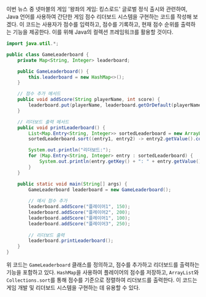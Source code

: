 이번 뉴스 중 넷마블의 게임 '왕좌의 게임: 킹스로드' 글로벌 정식 출시와 관련하여, Java 언어를 사용하여 간단한 게임 점수 리더보드 시스템을 구현하는 코드를 작성해 보겠다. 이 코드는 사용자가 점수를 입력하고, 점수를 기록하고, 현재 점수 순위를 출력하는 기능을 제공한다. 이를 위해 Java의 컬렉션 프레임워크를 활용할 것이다.

```java
import java.util.*;

public class GameLeaderboard {
    private Map<String, Integer> leaderboard;

    public GameLeaderboard() {
        this.leaderboard = new HashMap<>();
    }

    // 점수 추가 메서드
    public void addScore(String playerName, int score) {
        leaderboard.put(playerName, leaderboard.getOrDefault(playerName, 0) + score);
    }

    // 리더보드 출력 메서드
    public void printLeaderboard() {
        List<Map.Entry<String, Integer>> sortedLeaderboard = new ArrayList<>(leaderboard.entrySet());
        sortedLeaderboard.sort((entry1, entry2) -> entry2.getValue().compareTo(entry1.getValue()));

        System.out.println("리더보드:");
        for (Map.Entry<String, Integer> entry : sortedLeaderboard) {
            System.out.println(entry.getKey() + ": " + entry.getValue() + " 점");
        }
    }

    public static void main(String[] args) {
        GameLeaderboard leaderboard = new GameLeaderboard();
        
        // 예시 점수 추가
        leaderboard.addScore("플레이어1", 150);
        leaderboard.addScore("플레이어2", 200);
        leaderboard.addScore("플레이어1", 100);
        leaderboard.addScore("플레이어3", 250);
        
        // 리더보드 출력
        leaderboard.printLeaderboard();
    }
}
```

위 코드는 `GameLeaderboard` 클래스를 정의하고, 점수를 추가하고 리더보드를 출력하는 기능을 포함하고 있다. `HashMap`을 사용하여 플레이어의 점수를 저장하고, `ArrayList`와 `Collections.sort`를 통해 점수를 기준으로 정렬하여 리더보드를 출력한다. 이 코드는 게임 개발 및 리더보드 시스템을 구현하는 데 유용할 수 있다.